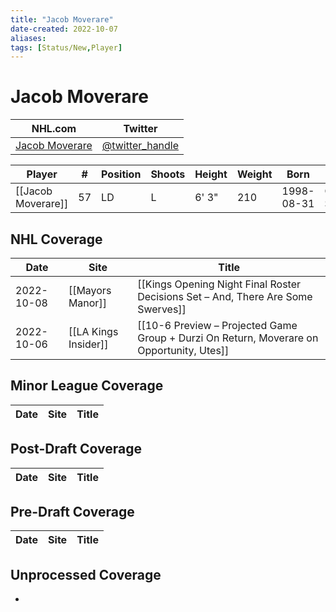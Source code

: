 ```yaml
---
title: "Jacob Moverare"
date-created: 2022-10-07
aliases: 
tags: [Status/New,Player]
---
```


# Jacob Moverare

NHL.com | Twitter
-|-
[Jacob Moverare](https://www.nhl.com/player/jacob-moverare-8479421) | [@twitter_handle](https://twitter.com/)

Player | \# | Position | Shoots | Height | Weight | Born | Birthplace | Draft 
---|---|---|---|---|---|---|---|---
[[Jacob Moverare]] | 57| LD | L | 6' 3" | 210 | 1998-08-31 | Ostersund, SWE


## NHL  Coverage
Date | Site |  Title
---|---|---
2022-10-08 | [[Mayors Manor]] | [[Kings Opening Night Final Roster Decisions Set – And, There Are Some Swerves]]
2022-10-06 | [[LA Kings Insider]]  | [[10-6 Preview – Projected Game Group + Durzi On Return, Moverare on Opportunity, Utes]]



## Minor League Coverage
Date | Site |  Title
---|---|---



## Post-Draft Coverage
Date | Site |  Title
---|---|---



## Pre-Draft Coverage
Date | Site |  Title
---|---|---


## Unprocessed Coverage
- 
